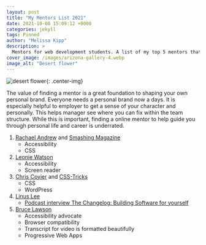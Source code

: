 ```yaml
---
layout: post
title: "My Mentors List 2021"
date: 2021-10-08 15:09:12 +0000
categories: jekyll
tags: Pinned
author: "Melissa Kipp"
description: >
  Mentors for web development students. A list of my top 5 mentors that have helped me. I have learned through a self-study style of learning how to code. These are they people that I have kept a close eye on.
cover_image: /images/arizona-gallery-4.webp
image_alt: "Desert flower"
---
```


![desert flower](/images/arizona-gallery-4.webp){: .center-img}

The value of finding a mentor is a great foundation to shaping your own personal brand. Everyone needs a personal brand now a days. It is especially helpful to employer to get a sense of your character and personally. This helps manager see where you can fix within the team structure. While this is important, finding a online mentor to help guide you through personal life and career is underrated.

1. [Rachael Andrew](https://rachelandrew.co.uk/) and [Smashing Magazine](https://www.smashingmagazine.com/author/rachel-andrew/)
   - Accessibility
   - CSS
2. [Leonie Watson](https://tink.uk/)
   - Accessibility
   - Screen reader
3. [Chris Coyier](https://chriscoyier.net/) and [CSS-Tricks](https://css-tricks.com/author/chriscoyier/)
   - CSS
   - WordPress
4. [Linus Lee](https://github.com/thesephist)
   - [Podcast interview The Changelog: Building Software for yourself](https://changelog.com/podcast/455)
5. [Bruce Lawson](https://brucelawson.co.uk/)
   - Accessibility advocate
   - Browser compatibility
   - Transcript for video is formatted beautifully
   - Progressive Web Apps